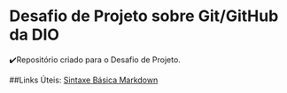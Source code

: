 # Desafio de Projeto sobre Git/GitHub da DIO
:heavy_check_mark:Repositório criado para o Desafio de Projeto.

##Links Úteis:
[Sintaxe Básica Markdown](https://www.markdownguide.org/basic-syntax/)
